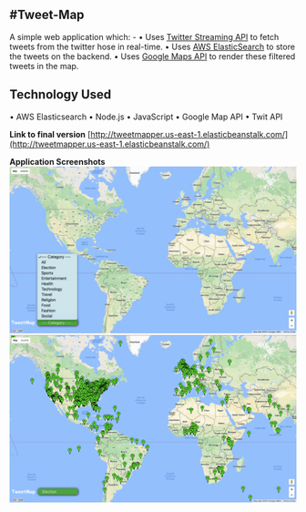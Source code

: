 #Tweet-Map
--------------------------------------------------------------------
A simple web application which: -
•	Uses [Twitter Streaming API](https://dev.twitter.com/streaming/overview) to fetch tweets from the twitter hose in real-time.
•	Uses [AWS ElasticSearch](https://aws.amazon.com/elasticsearch-service/) to store the tweets on the backend.
•	Uses [Google Maps API](https://developers.google.com/maps/documentation/javascript/) to render these filtered tweets in the map.

**Technology Used**
--------------------------------------------------------------------
•   AWS Elasticsearch
•   Node.js 
•   JavaScript
•   Google Map API
•   Twit API

**Link to final version** [http://tweetmapper.us-east-1.elasticbeanstalk.com/](http://tweetmapper.us-east-1.elasticbeanstalk.com/)

**Application Screenshots**
![alt tag](https://github.com/addy1110/Tweet-Map/blob/master/screenshots/tweetmap_category.png)
![alt tag](https://github.com/addy1110/Tweet-Map/blob/master/screenshots/tweetmap_election.png)

